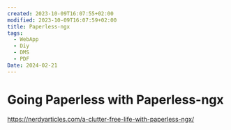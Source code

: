 ```yaml
---
created: 2023-10-09T16:07:55+02:00
modified: 2023-10-09T16:07:59+02:00
title: Paperless-ngx
tags:
  - WebApp
  - Diy
  - DMS
  - PDF
Date: 2024-02-21
---
```



# Going Paperless with Paperless-ngx

https://nerdyarticles.com/a-clutter-free-life-with-paperless-ngx/

